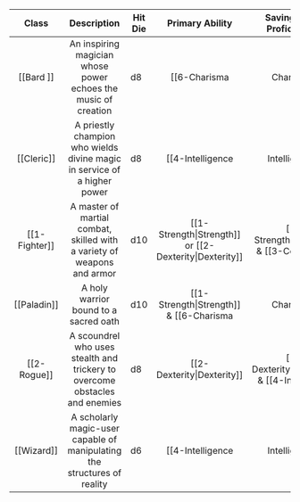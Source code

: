 |     Class     |                                 Description                                 | Hit Die |                    Primary Ability                     |        Saving Throw Proficiencies         |     |
|:-------------:|:---------------------------------------------------------------------------:| ------- |:------------------------------------------------------:|:-----------------------------------------:| --- |
|   [[Bard ]]   |       An inspiring magician whose power echoes the music of creation        | d8      |                        [[6-Charisma|Charisma]]                        |   [[2-Dexterity\|Dexterity]] & [[6-Charisma|Charisma]]   |     |
|  [[Cleric]]   |  A priestly champion who wields divine magic in service of a higher power   | d8      |                         [[4-Intelligence|Intelligence]]                         |             [[4-Intelligence|Intelligence]] & [[6-Charisma|Charisma]]             |     |
| [[1-Fighter]] |   A master of martial combat, skilled with a variety of weapons and armor   | d10     | [[1-Strength\|Strength]] or [[2-Dexterity\|Dexterity]] |  [[1-Strength\|Strength]] & [[3-Constitution|Constitution]]  |     |
|  [[Paladin]]  |                    A holy warrior bound to a sacred oath                    | d10     |          [[1-Strength\|Strength]] & [[6-Charisma|Charisma]]           |             Wisdom & [[6-Charisma|Charisma]]             |     |
|  [[2-Rogue]]  | A scoundrel who uses stealth and trickery to overcome obstacles and enemies | d8      |               [[2-Dexterity\|Dexterity]]               | [[2-Dexterity\|Dexterity]] & [[4-Intelligence|Intelligence]] |     |
|  [[Wizard]]   |  A scholarly magic-user capable of manipulating the structures of reality   | d6      |                      [[4-Intelligence|Intelligence]]                      |           [[4-Intelligence|Intelligence]] & [[4-Intelligence|Intelligence]]           |     |